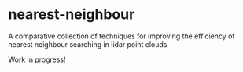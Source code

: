 # nearest-neighbour
A comparative collection of techniques for improving the efficiency of nearest neighbour searching in lidar point clouds

Work in progress!
